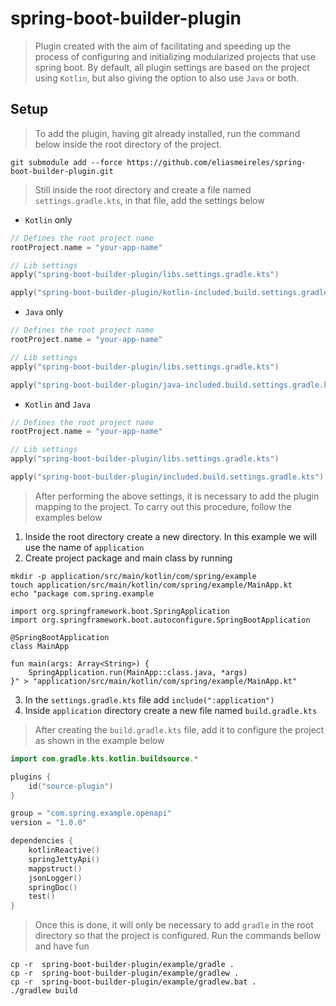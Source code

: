 # spring-boot-builder-plugin

> Plugin created with the aim of facilitating and speeding up the process of configuring and initializing modularized
> projects that use spring boot. By default, all plugin settings are based on the project using `Kotlin`, but also
> giving
> the option to also use `Java` or both.

## Setup

> To add the plugin, having git already installed, run the command below inside the root directory of the project.

```shell
git submodule add --force https://github.com/eliasmeireles/spring-boot-builder-plugin.git 
```

> Still inside the root directory and create a file named `settings.gradle.kts`, in that file, add the settings below

- `Kotlin` only

````kotlin
// Defines the root project name
rootProject.name = "your-app-name"

// Lib settings
apply("spring-boot-builder-plugin/libs.settings.gradle.kts")

apply("spring-boot-builder-plugin/kotlin-included.build.settings.gradle.kts")
````

- `Java` only

````kotlin
// Defines the root project name
rootProject.name = "your-app-name"

// Lib settings
apply("spring-boot-builder-plugin/libs.settings.gradle.kts")

apply("spring-boot-builder-plugin/java-included.build.settings.gradle.kts")

````

- `Kotlin` and `Java`

````kotlin
// Defines the root project name
rootProject.name = "your-app-name"

// Lib settings
apply("spring-boot-builder-plugin/libs.settings.gradle.kts")

apply("spring-boot-builder-plugin/included.build.settings.gradle.kts")
````

> After performing the above settings, it is necessary to add the plugin mapping to the project. To carry out this
> procedure, follow the examples below

1. Inside the root directory create a new directory. In this example we will use the name of `application`
2. Create project package and main class by running

````shell
mkdir -p application/src/main/kotlin/com/spring/example
touch application/src/main/kotlin/com/spring/example/MainApp.kt
echo "package com.spring.example

import org.springframework.boot.SpringApplication
import org.springframework.boot.autoconfigure.SpringBootApplication

@SpringBootApplication
class MainApp 

fun main(args: Array<String>) {
    SpringApplication.run(MainApp::class.java, *args)
}" > "application/src/main/kotlin/com/spring/example/MainApp.kt"
````

3. In the `settings.gradle.kts` file add `include(":application")`
4. Inside `application` directory create a new file named `build.gradle.kts`

> After creating the `build.gradle.kts` file, add it to configure the project as shown in the example below

```kotlin
import com.gradle.kts.kotlin.buildsource.*

plugins {
    id("source-plugin")
}

group = "com.spring.example.openapi"
version = "1.0.0"

dependencies {
    kotlinReactive()
    springJettyApi()
    mappstruct()
    jsonLogger()
    springDoc()
    test()
}
```

> Once this is done, it will only be necessary to add `gradle` in the root directory so that the project is configured.
> Run the commands bellow and have fun

```shell
cp -r  spring-boot-builder-plugin/example/gradle . 
cp -r  spring-boot-builder-plugin/example/gradlew .
cp -r  spring-boot-builder-plugin/example/gradlew.bat .
./gradlew build
```
